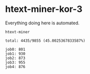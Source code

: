 # htext-miner-kor-3

Everything doing here is automated.

```
htext-miner

total: 4435/9855 (45.0025367833587%)

job0: 801
job1: 930
job2: 873
job3: 955
job4: 876
```
